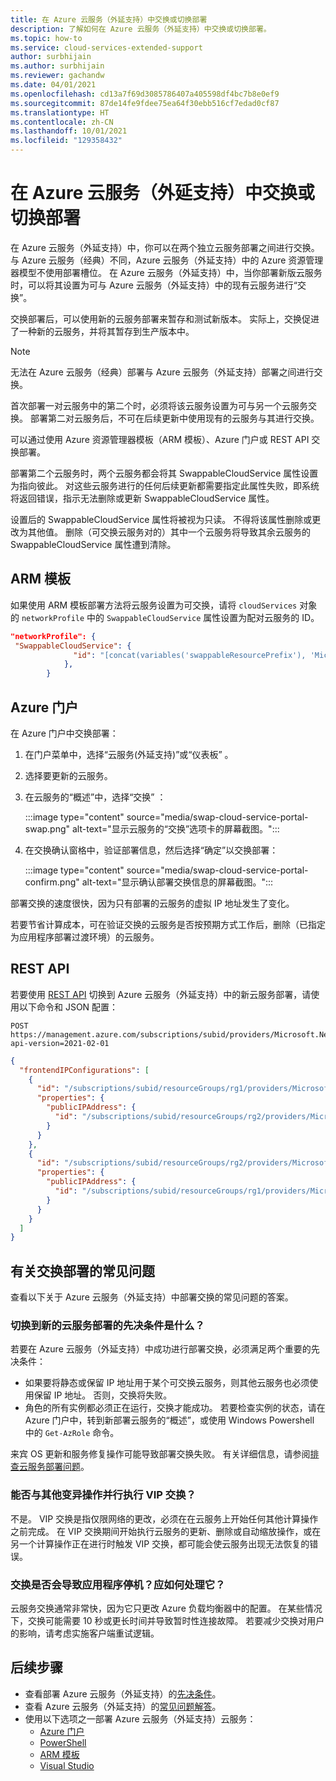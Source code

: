 ```yaml
---
title: 在 Azure 云服务（外延支持）中交换或切换部署
description: 了解如何在 Azure 云服务（外延支持）中交换或切换部署。
ms.topic: how-to
ms.service: cloud-services-extended-support
author: surbhijain
ms.author: surbhijain
ms.reviewer: gachandw
ms.date: 04/01/2021
ms.openlocfilehash: cd13a7f69d3085786407a405598df4bc7b8e0ef9
ms.sourcegitcommit: 87de14fe9fdee75ea64f30ebb516cf7edad0cf87
ms.translationtype: HT
ms.contentlocale: zh-CN
ms.lasthandoff: 10/01/2021
ms.locfileid: "129358432"
---
```

# <a name="swap-or-switch-deployments-in-azure-cloud-services-extended-support"></a>在 Azure 云服务（外延支持）中交换或切换部署

在 Azure 云服务（外延支持）中，你可以在两个独立云服务部署之间进行交换。 与 Azure 云服务（经典）不同，Azure 云服务（外延支持）中的 Azure 资源管理器模型不使用部署槽位。 在 Azure 云服务（外延支持）中，当你部署新版云服务时，可以将其设置为可与 Azure 云服务（外延支持）中的现有云服务进行“交换”。

交换部署后，可以使用新的云服务部署来暂存和测试新版本。 实际上，交换促进了一种新的云服务，并将其暂存到生产版本中。

> [!NOTE]
> 无法在 Azure 云服务（经典）部署与 Azure 云服务（外延支持）部署之间进行交换。

首次部署一对云服务中的第二个时，必须将该云服务设置为可与另一个云服务交换。 部署第二对云服务后，不可在后续更新中使用现有的云服务与其进行交换。

可以通过使用 Azure 资源管理器模板（ARM 模板）、Azure 门户或 REST API 交换部署。

部署第二个云服务时，两个云服务都会将其 SwappableCloudService 属性设置为指向彼此。 对这些云服务进行的任何后续更新都需要指定此属性失败，即系统将返回错误，指示无法删除或更新 SwappableCloudService 属性。

设置后的 SwappableCloudService 属性将被视为只读。 不得将该属性删除或更改为其他值。 删除（可交换云服务对的）其中一个云服务将导致其余云服务的 SwappableCloudService 属性遭到清除。

## <a name="arm-template"></a>ARM 模板

如果使用 ARM 模板部署方法将云服务设置为可交换，请将 `cloudServices` 对象的 `networkProfile` 中的 `SwappableCloudService` 属性设置为配对云服务的 ID。

```json
"networkProfile": {
 "SwappableCloudService": {
              "id": "[concat(variables('swappableResourcePrefix'), 'Microsoft.Compute/cloudServices/', parameters('cloudServicesToBeSwappedWith'))]"
            },
        }
```

## <a name="azure-portal"></a>Azure 门户

在 Azure 门户中交换部署：

1. 在门户菜单中，选择“云服务(外延支持)”或“仪表板” 。
1. 选择要更新的云服务。
1. 在云服务的“概述”中，选择“交换” ：

   :::image type="content" source="media/swap-cloud-service-portal-swap.png" alt-text="显示云服务的“交换”选项卡的屏幕截图。":::

1. 在交换确认窗格中，验证部署信息，然后选择“确定”以交换部署：

   :::image type="content" source="media/swap-cloud-service-portal-confirm.png" alt-text="显示确认部署交换信息的屏幕截图。":::

部署交换的速度很快，因为只有部署的云服务的虚拟 IP 地址发生了变化。

若要节省计算成本，可在验证交换的云服务是否按预期方式工作后，删除（已指定为应用程序部署过渡环境）的云服务。

## <a name="rest-api"></a>REST API

若要使用 [REST API](/rest/api/compute/load-balancers/swap-public-ip-addresses) 切换到 Azure 云服务（外延支持）中的新云服务部署，请使用以下命令和 JSON 配置：

```http
POST https://management.azure.com/subscriptions/subid/providers/Microsoft.Network/locations/westus/setLoadBalancerFrontendPublicIpAddresses?api-version=2021-02-01
```

```json
{
  "frontendIPConfigurations": [
    {
      "id": "/subscriptions/subid/resourceGroups/rg1/providers/Microsoft.Network/loadBalancers/lb1/frontendIPConfigurations/lbfe1",
      "properties": {
        "publicIPAddress": {
          "id": "/subscriptions/subid/resourceGroups/rg2/providers/Microsoft.Network/publicIPAddresses/pip2"
        }
      }
    },
    {
      "id": "/subscriptions/subid/resourceGroups/rg2/providers/Microsoft.Network/loadBalancers/lb2/frontendIPConfigurations/lbfe2",
      "properties": {
        "publicIPAddress": {
          "id": "/subscriptions/subid/resourceGroups/rg1/providers/Microsoft.Network/publicIPAddresses/pip1"
        }
      }
    }
  ]
}
```

## <a name="common-questions-about-swapping-deployments"></a>有关交换部署的常见问题

查看以下关于 Azure 云服务（外延支持）中部署交换的常见问题的答案。

### <a name="what-are-the-prerequisites-for-swapping-to-a-new-cloud-services-deployment"></a>切换到新的云服务部署的先决条件是什么？

若要在 Azure 云服务（外延支持）中成功进行部署交换，必须满足两个重要的先决条件：

* 如果要将静态或保留 IP 地址用于某个可交换云服务，则其他云服务也必须使用保留 IP 地址。 否则，交换将失败。
* 角色的所有实例都必须正在运行，交换才能成功。 若要检查实例的状态，请在 Azure 门户中，转到新部署云服务的“概述”，或使用 Windows Powershell 中的 `Get-AzRole` 命令。

来宾 OS 更新和服务修复操作可能导致部署交换失败。 有关详细信息，请参阅[排查云服务部署问题](../cloud-services/cloud-services-troubleshoot-deployment-problems.md)。

### <a name="can-i-make-a-vip-swap-in-parallel-with-another-mutating-operation"></a>能否与其他变异操作并行执行 VIP 交换？

不是。 VIP 交换是指仅限网络的更改，必须在在云服务上开始任何其他计算操作之前完成。 在 VIP 交换期间开始执行云服务的更新、删除或自动缩放操作，或在另一个计算操作正在进行时触发 VIP 交换，都可能会使云服务出现无法恢复的错误。

### <a name="does-a-swap-incur-downtime-for-my-application-and-how-should-i-handle-it"></a>交换是否会导致应用程序停机？应如何处理它？

云服务交换通常非常快，因为它只更改 Azure 负载均衡器中的配置。 在某些情况下，交换可能需要 10 秒或更长时间并导致暂时性连接故障。 若要减少交换对用户的影响，请考虑实施客户端重试逻辑。

## <a name="next-steps"></a>后续步骤 

* 查看部署 Azure 云服务（外延支持）的[先决条件](deploy-prerequisite.md)。
* 查看 Azure 云服务（外延支持）的[常见问题解答](faq.yml)。
* 使用以下选项之一部署 Azure 云服务（外延支持）云服务：
  * [Azure 门户](deploy-portal.md)
  * [PowerShell](deploy-powershell.md)
  * [ARM 模板](deploy-template.md)
  * [Visual Studio](deploy-visual-studio.md)
